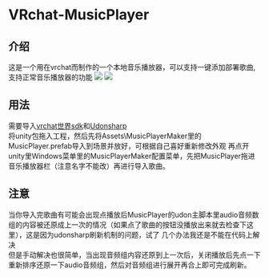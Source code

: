 # VRchat-MusicPlayer
## 介绍
这是一个用在vrchat而制作的一个本地音乐播放器，可以支持一键添加部署歌曲,支持正常音乐播放器的功能
![](https://raw.githubusercontent.com/CCYellowStar/pic/master/20220317/image.1qj02d0o00v4.webp)
![](https://raw.githubusercontent.com/CCYellowStar/pic/master/20220317/image.619lpb13xug0.webp)
## 用法
需要导入[vrchat世界sdk](https://vrchat.com/home/download)和[Udonsharp](https://github.com/vrchat-community/UdonSharp)  
将unity包拖入工程，然后先将Assets\MusicPlayerMaker里的MusicPlayer.prefab导入到场景并放好，可根据自己喜好重新修改外观
再点开unity里Windows菜单里的MusicPlayerMaker配置菜单，先把MusicPlayer拖进音乐播放器栏（注意名字不能改）再进行导入歌曲。
## 注意
当你导入完歌曲有可能会出现点播放后MusicPlayer的udon主脚本里audio音频数组的内容被还原成上一次的情况（如果点了歌曲的按钮没播放出来就去检查下这里），这是因为udonsharp刷新机制的问题，试了
几个办法我还是不能在代码上解决    
但是手动解决也很简单，当出现音频组内容还原到上一次后，关闭播放后先点一下重新排序还原一下audio音频组，然后对音频组进行展开再合上即可完成刷新。
